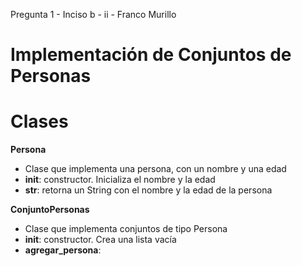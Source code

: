 Pregunta 1 - Inciso b - ii - Franco Murillo

# Implementación de Conjuntos de Personas

# Clases

__Persona__
  - Clase que implementa una persona, con un nombre y una edad
  - __init__: constructor. Inicializa el nombre y la edad
  - __str__: retorna un String con el nombre y la edad de la persona 

__ConjuntoPersonas__
  - Clase que implementa conjuntos de tipo Persona
  - ____init____: constructor. Crea una lista vacía
  - __agregar_persona__: 
